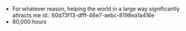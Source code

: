 - For whatever reason, helping the world in a large way significantly attracts me
  id:: 60d73f13-dfff-46e7-aebc-8198ea1a416e
- 80,000 hours